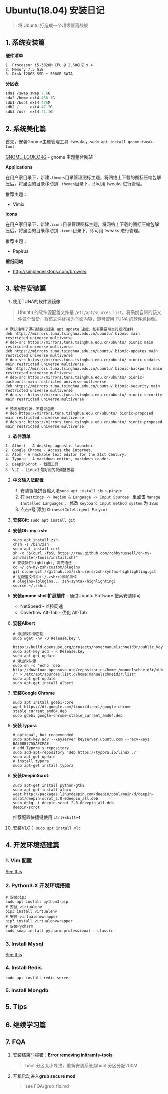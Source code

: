 # Ubuntu(18.04) 安装日记

> 将 Ubuntu 打造成一个超级银河战舰



## 1. 系统安装篇

**硬件清单**

```
1. Processor i5-3320M CPU @ 2.60GHZ x 4
2. Memory 7.5 GiB
3. Disk 128GB SSD + 500GB SATA
```

**分区表**

```scheme
sda1 /swap swap 7.6G
sda2 /home ext4 458.1G
sdb1 /boot ext4 476M
sdb2 /     ext4 47.7G
sdb3 /usr  ext4 71.1G
```



## 2. 系统美化篇

首先，安装Gnome主题管理工具 Tweaks，`sudo apt install gnome-tweak-tool`

[GNOME-LOOK.ORG](https://www.gnome-look.org) - gnome 主题整合网站

**Applications**

在用户家目录下，新建`.themes`目录管理图标主题，将网络上下载的图标压缩包解压后，将里面的目录移动到 `.themes`目录下，即可用 tweaks 进行管理。

推荐主题：

- Vimix



**Icons**

在用户家目录下，新建`.icons`目录管理图标主题，将网络上下载的图标压缩包解压后，将里面的目录移动到 `.icons`目录下，即可用 tweaks 进行管理。

推荐主题：

- Papirus



**壁纸网站**

- http://simpledesktops.com/browse/



## 3. 软件安装篇

1. 使用TUNA的软件源镜像

> Ubuntu 的软件源配置文件是 `/etc/apt/sources.list`。将系统自带的该文件做个备份，将该文件替换为下面内容，即可使用 TUNA 的软件源镜像。

```
# 默认注释了源码镜像以提高 apt update 速度，如有需要可自行取消注释
deb https://mirrors.tuna.tsinghua.edu.cn/ubuntu/ bionic main restricted universe multiverse
# deb-src https://mirrors.tuna.tsinghua.edu.cn/ubuntu/ bionic main restricted universe multiverse
deb https://mirrors.tuna.tsinghua.edu.cn/ubuntu/ bionic-updates main restricted universe multiverse
# deb-src https://mirrors.tuna.tsinghua.edu.cn/ubuntu/ bionic-updates main restricted universe multiverse
deb https://mirrors.tuna.tsinghua.edu.cn/ubuntu/ bionic-backports main restricted universe multiverse
# deb-src https://mirrors.tuna.tsinghua.edu.cn/ubuntu/ bionic-backports main restricted universe multiverse
deb https://mirrors.tuna.tsinghua.edu.cn/ubuntu/ bionic-security main restricted universe multiverse
# deb-src https://mirrors.tuna.tsinghua.edu.cn/ubuntu/ bionic-security main restricted universe multiverse

# 预发布软件源，不建议启用
# deb https://mirrors.tuna.tsinghua.edu.cn/ubuntu/ bionic-proposed main restricted universe multiverse
# deb-src https://mirrors.tuna.tsinghua.edu.cn/ubuntu/ bionic-proposed main restricted universe multiverse
```

1. **软件清单**

```
1. Albert - A desktop agnostic launcher.
2. Google Chrome - Access the Internet.
3. Atom - A hackable text editor for the 21st Century.
4. Typora - A markdown editor, markdown reader.
5. DeepinScrot - 截图工具
6. VLC - Linux下最好用的视频播放器 
```

2. **中文输入法配置**
   1. 安装智能拼音输入法`sudo apt install ibus-pinyin`
   2. 在 `settings -> Region & Language -> Input Sources ` 里点击 `Manage Installed Languages` ， 修改 `Keyboard input method system` 为 `IBus`
   3. 点击`+`号 添加 `Chinese(Intelligent Pinyin)` 

3. **安装Git:** `sudo apt install git`

4. **安装Oh-my-zsh:** 

   ```shell
   sudo apt install zsh
   chsh -s /bin/zsh
   sudo apt install curl
   sh -c "$(curl -fsSL https://raw.github.com/robbyrussell/oh-my-zsh/master/tools/install.sh)"
   # 安装插件highlight, 高亮语法
   cd ~/.oh-my-zsh/custom/plugins
   git clone git://github.com/zsh-users/zsh-syntax-highlighting.git
   # 在配置文件中(~/.zshrc)添加插件
   # plugins=(plugins... zsh-syntax-highlighting)
   source ~/.zshrc
   ```

5. **安装gnome shell扩展插件**  - 通过Ubuntu Software 搜索安装即可

   - NetSpeed - 监控网速
   - Coverflow Alt-Tab - 优化 Alt-Tab

6. **安装Albert**

   ```shell
   # 添加软件源密钥
   sudo wget -nv -O Release.key \
     https://build.opensuse.org/projects/home:manuelschneid3r/public_key
   sudo apt-key add - < Release.key
   sudo apt-get update
   # 添加软件源
   sudo sh -c "echo 'deb http://download.opensuse.org/repositories/home:/manuelschneid3r/xUbuntu_18.04/ /' > /etc/apt/sources.list.d/home:manuelschneid3r.list"
   sudo apt-get update
   sudo apt-get install albert
   ```

7. **安装Google Chrome**

   ```shell
   sudo apt install gdebi-core
   wget https://dl.google.com/linux/direct/google-chrome-stable_current_amd64.deb
   sudo gdebi google-chrome-stable_current_amd64.deb
   ```

8. **安装Typora**
   ```shell
   # optional, but recommended
   sudo apt-key adv --keyserver keyserver.ubuntu.com --recv-keys BA300B7755AFCFAE
   # add Typora's repository
   sudo add-apt-repository 'deb https://typora.io/linux ./'
   sudo apt-get update
   # install typora
   sudo apt-get install typora
   ```

9. **安装DeepinScrot:**

   ```shell
   sudo apt-get install python-gtk2
   sudo apt-get install afnix
   wget http://packages.linuxdeepin.com/deepin/pool/main/d/deepin-scrot/deepin-scrot_2.0-0deepin_all.deb
   sudo dpkg -i deepin-scrot_2.0-0deepin_all.deb
   deepin-scrot
   ```

   推荐配置快捷键使用 `ctrl+shift+4`

10. 安装VLC： `sudo apt install vlc`



## 4. 开发环境搭建篇

### 1. Vim 配置
[See this](../core_tool_usage/vim_config.md)
### 2. Python3.X 开发环境搭建

```shell
# 安装pip3
sudo apt install python3-pip
# 安装 virtualenv
pip3 install virtualenv
# 安装 virtualenvwrapper
pip3 install virtualenvwrapper
# 安装Pycharm 
sudo snap install pycharm-professional --classic
```

### 3. Install Mysql

[See this](../software/mysql_install.md)

### 4. Install Redis

`sudo apt install redis-server`

### 5. Install Mongdb









## 5. Tips



## 6. 继续学习篇



## 7. FQA

1. 安装结束时报错：**Error removing initramfs-tools**

   > boot 分区太小导致，重新安装系统为boot 分区分配200M 

2. 开机启动进入**grub secure mod**

   > see FQA/grub_fix.md
